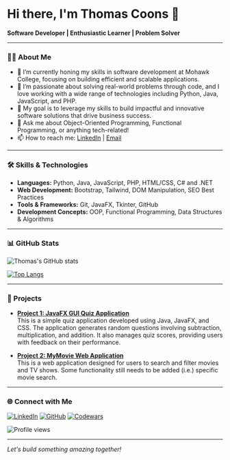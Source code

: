 # Hi there, I'm Thomas Coons 👋

**Software Developer | Enthusiastic Learner | Problem Solver**

---

### 👨‍💻 About Me

- 🌱 I’m currently honing my skills in software development at Mohawk College, focusing on building efficient and scalable applications.
- 🔭 I’m passionate about solving real-world problems through code, and I love working with a wide range of technologies including Python, Java, JavaScript, and PHP.
- 🎯 My goal is to leverage my skills to build impactful and innovative software solutions that drive business success.
- 💬 Ask me about Object-Oriented Programming, Functional Programming, or anything tech-related!
- 📫 How to reach me: [LinkedIn](https://linkedin.com/in/tom-coons-b372952a5/) | [Email](mailto:tomcoons1413@gmail.com)

---

### 🛠️ Skills & Technologies

- **Languages:** Python, Java, JavaScript, PHP, HTML/CSS, C# and .NET
- **Web Development:** Bootstrap, Tailwind, DOM Manipulation, SEO Best Practices
- **Tools & Frameworks:** Git, JavaFX, Tkinter, GitHub
- **Development Concepts:** OOP, Functional Programming, Data Structures & Algorithms


---

### 📊 GitHub Stats

![Thomas's GitHub stats](https://github-readme-stats.vercel.app/api?username=tcoons1413&show_icons=true&theme=radical)

[![Top Langs](https://github-readme-stats.vercel.app/api/top-langs/?username=tcoons1413&layout=compact)](https://github.com/tcoons1413/github-readme-stats)

---

### 🚀 Projects

- **[Project 1: JavaFX GUI Quiz Application](https://github.com/tcoons1413/quiz-app)**  
  This is a simple quiz application developed using Java, JavaFX, and CSS. The application generates random questions involving subtraction, multiplication, and addition.
  It also manages quiz scores, providing users with feedback on their performance.

- **[Project 2: MyMovie Web Application](https://github.com/tcoons1413/Movies)**  
  This is a web application designed for users to search and filter movies and TV shows. Some functionality still needs to be added (i.e.) specific movie search. 

---

### 🌐 Connect with Me

[![LinkedIn](https://img.shields.io/badge/LinkedIn-Profile-blue?style=flat&logo=linkedin)](https://linkedin.com/in/tom-coons-b372952a5/)
[![GitHub](https://img.shields.io/badge/GitHub-Profile-lightgrey?style=flat&logo=github)](https://github.com/tcoons1413)
[![Codewars](https://img.shields.io/badge/Codewars-Profile-red?style=flat&logo=codewars)](https://codewars.com/users/tcoons1413)

![Profile views](https://komarev.com/ghpvc/?username=tcoons1413&style=flat-square&color=blue)

---

*Let's build something amazing together!*
